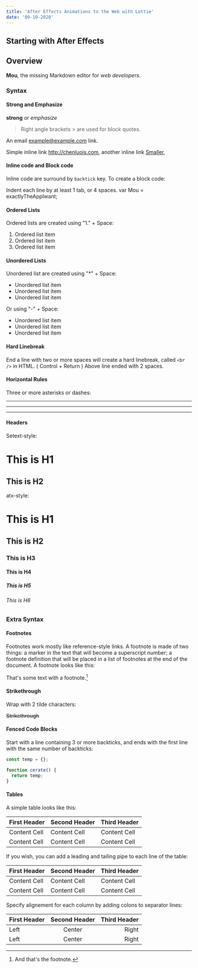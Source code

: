```yaml
---
title: 'After Effects Animations to the Web with Lottie'
date: '09-10-2020'
---
```


## Starting with After Effects

<!-- image -->
<!-- ![Mou icon](http://mouapp.com/Mou_128.png) -->

## Overview

**Mou**, the missing Markdown editor for _web developers_.

### Syntax

#### Strong and Emphasize

**strong** or _emphasize_

> Right angle brackets &gt; are used for block quotes.

An email <example@example.com> link.

Simple inline link <http://chenluois.com>, another inline link [Smaller](http://smallerapp.com),

#### Inline code and Block code

Inline code are surround by `backtick` key. To create a block code:

Indent each line by at least 1 tab, or 4 spaces.
var Mou = exactlyTheAppIwant;

#### Ordered Lists

Ordered lists are created using "1." + Space:

1. Ordered list item
2. Ordered list item
3. Ordered list item

#### Unordered Lists

Unordered list are created using "\*" + Space:

- Unordered list item
- Unordered list item
- Unordered list item

Or using "-" + Space:

- Unordered list item
- Unordered list item
- Unordered list item

#### Hard Linebreak

End a line with two or more spaces will create a hard linebreak, called `<br />` in HTML. ( Control + Return )
Above line ended with 2 spaces.

#### Horizontal Rules

Three or more asterisks or dashes:

---

---

---

#### Headers

Setext-style:

# This is H1

## This is H2

atx-style:

# This is H1

## This is H2

### This is H3

#### This is H4

##### This is H5

###### This is H6

### Extra Syntax

#### Footnotes

Footnotes work mostly like reference-style links. A footnote is made of two things: a marker in the text that will become a superscript number; a footnote definition that will be placed in a list of footnotes at the end of the document. A footnote looks like this:

That's some text with a footnote.[^1]

[^1]: And that's the footnote.

#### Strikethrough

Wrap with 2 tilde characters:

~~Strikethrough~~

#### Fenced Code Blocks

Start with a line containing 3 or more backticks, and ends with the first line with the same number of backticks:

```js
const temp = {};

function cerate() {
  return temp;
}
```

#### Tables

A simple table looks like this:

| First Header | Second Header | Third Header |
| ------------ | ------------- | ------------ |
| Content Cell | Content Cell  | Content Cell |
| Content Cell | Content Cell  | Content Cell |

If you wish, you can add a leading and tailing pipe to each line of the table:

| First Header | Second Header | Third Header |
| ------------ | ------------- | ------------ |
| Content Cell | Content Cell  | Content Cell |
| Content Cell | Content Cell  | Content Cell |

Specify alignement for each column by adding colons to separator lines:

| First Header | Second Header | Third Header |
| :----------- | :-----------: | -----------: |
| Left         |    Center     |        Right |
| Left         |    Center     |        Right |
